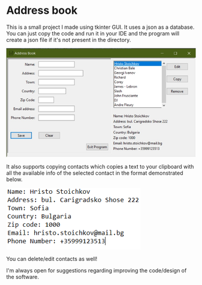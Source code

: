 # Address book



This is a small project I made using tkinter GUI.
It uses a json as a database.
You can just copy the code and run it in your IDE
and the program will create a json file if it's not present in the directory.


![Demo of software](/demo/demo1.jpg)

It also supports copying contacts which copies a text to your clipboard with all the available info of the selected contact in the format demonstrated below.

![Demo of copy](/demo/demo2.png)

You can delete/edit contacts as well! 

I'm always open for suggestions regarding improving the code/design of the software.
